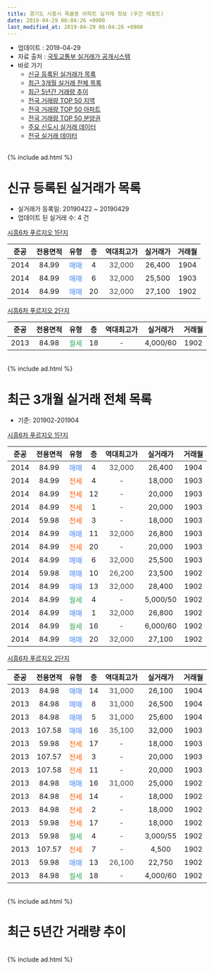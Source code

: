 ```yaml
---
title: 경기도 시흥시 죽율동 아파트 실거래 정보 (주간 레포트)
date: 2019-04-29 06:04:26 +0900
last_modified_at: 2019-04-29 06:04:26 +0900
---
```


* 업데이트 : 2019-04-29
* 자료 출처 : [국토교통부 실거래가 공개시스템](http://rt.molit.go.kr)
* 바로 가기
    * [신규 등록된 실거래가 목록](#신규-등록된-실거래가-목록)
    * [최근 3개월 실거래 전체 목록](#최근-3개월-실거래-전체-목록)
    * [최근 5년간 거래량 추이](#최근-5년간-거래량-추이)
    * [전국 거래량 TOP 50 지역](https://inasie.github.io/apt-trade-info/최근-3개월-전국에서-가장-거래가-많이-발생한-지역)
    * [전국 거래량 TOP 50 아파트](https://inasie.github.io/apt-trade-info/최근-3개월-전국에서-가장-거래가-많이-발생한-아파트)
    * [전국 거래량 TOP 50 분양권](https://inasie.github.io/apt-trade-info/최근-3개월-전국에서-가장-거래가-많이-발생한-분양권)
    * [주요 신도시 실거래 데이터](https://inasie.github.io/apt-trade-info/주요-신도시)
    * [전국 실거래 데이터](https://inasie.github.io/apt-trade-info/전국)
<br>
{% include ad.html %}
<br>

# 신규 등록된 실거래가 목록
* 실거래가 등록일: 20190422 ~ 20190429
* 업데이트 된 실거래 수: 4 건


[시흥6차 푸르지오 1단지](https://search.naver.com/search.naver?query=%EA%B2%BD%EA%B8%B0%EB%8F%84+%EC%8B%9C%ED%9D%A5%EC%8B%9C+%EC%A3%BD%EC%9C%A8%EB%8F%99+%EC%8B%9C%ED%9D%A56%EC%B0%A8+%ED%91%B8%EB%A5%B4%EC%A7%80%EC%98%A4+1%EB%8B%A8%EC%A7%80)

|준공|전용면적|유형|층|역대최고가|실거래가|거래월|
|:---:|:---:|:---:|:---:|:---:|:---:|:---:|
|2014|84.99|<span style="color:#4285f3">매매</span>|4|<span style="color:#444444">32,000</span>|26,400|1904|
|2014|84.99|<span style="color:#4285f3">매매</span>|6|<span style="color:#444444">32,000</span>|25,500|1903|
|2014|84.99|<span style="color:#4285f3">매매</span>|20|<span style="color:#444444">32,000</span>|27,100|1902|

[시흥6차 푸르지오 2단지](https://search.naver.com/search.naver?query=%EA%B2%BD%EA%B8%B0%EB%8F%84+%EC%8B%9C%ED%9D%A5%EC%8B%9C+%EC%A3%BD%EC%9C%A8%EB%8F%99+%EC%8B%9C%ED%9D%A56%EC%B0%A8+%ED%91%B8%EB%A5%B4%EC%A7%80%EC%98%A4+2%EB%8B%A8%EC%A7%80)

|준공|전용면적|유형|층|역대최고가|실거래가|거래월|
|:---:|:---:|:---:|:---:|:---:|:---:|:---:|
|2013|84.98|<span style="color:#34a853">월세</span>|18|<span style="color:#444444">-</span>|4,000/60|1902|


<br>
{% include ad.html %}
<br>

# 최근 3개월 실거래 전체 목록
* 기준: 201902-201904


[시흥6차 푸르지오 1단지](https://search.naver.com/search.naver?query=%EA%B2%BD%EA%B8%B0%EB%8F%84+%EC%8B%9C%ED%9D%A5%EC%8B%9C+%EC%A3%BD%EC%9C%A8%EB%8F%99+%EC%8B%9C%ED%9D%A56%EC%B0%A8+%ED%91%B8%EB%A5%B4%EC%A7%80%EC%98%A4+1%EB%8B%A8%EC%A7%80)

|준공|전용면적|유형|층|역대최고가|실거래가|거래월|
|:---:|:---:|:---:|:---:|:---:|:---:|:---:|
|2014|84.99|<span style="color:#4285f3">매매</span>|4|<span style="color:#444444">32,000</span>|26,400|1904|
|2014|84.99|<span style="color:#ff5a00">전세</span>|4|<span style="color:#444444">-</span>|18,000|1903|
|2014|84.99|<span style="color:#ff5a00">전세</span>|12|<span style="color:#444444">-</span>|20,000|1903|
|2014|84.99|<span style="color:#ff5a00">전세</span>|1|<span style="color:#444444">-</span>|20,000|1903|
|2014|59.98|<span style="color:#ff5a00">전세</span>|3|<span style="color:#444444">-</span>|18,000|1903|
|2014|84.99|<span style="color:#4285f3">매매</span>|11|<span style="color:#444444">32,000</span>|26,800|1903|
|2014|84.99|<span style="color:#ff5a00">전세</span>|20|<span style="color:#444444">-</span>|20,000|1903|
|2014|84.99|<span style="color:#4285f3">매매</span>|6|<span style="color:#444444">32,000</span>|25,500|1903|
|2014|59.98|<span style="color:#4285f3">매매</span>|10|<span style="color:#444444">26,200</span>|23,500|1902|
|2014|84.99|<span style="color:#4285f3">매매</span>|13|<span style="color:#444444">32,000</span>|28,400|1902|
|2014|84.99|<span style="color:#34a853">월세</span>|4|<span style="color:#444444">-</span>|5,000/50|1902|
|2014|84.99|<span style="color:#4285f3">매매</span>|1|<span style="color:#444444">32,000</span>|26,800|1902|
|2014|84.99|<span style="color:#34a853">월세</span>|16|<span style="color:#444444">-</span>|6,000/60|1902|
|2014|84.99|<span style="color:#4285f3">매매</span>|20|<span style="color:#444444">32,000</span>|27,100|1902|

[시흥6차 푸르지오 2단지](https://search.naver.com/search.naver?query=%EA%B2%BD%EA%B8%B0%EB%8F%84+%EC%8B%9C%ED%9D%A5%EC%8B%9C+%EC%A3%BD%EC%9C%A8%EB%8F%99+%EC%8B%9C%ED%9D%A56%EC%B0%A8+%ED%91%B8%EB%A5%B4%EC%A7%80%EC%98%A4+2%EB%8B%A8%EC%A7%80)

|준공|전용면적|유형|층|역대최고가|실거래가|거래월|
|:---:|:---:|:---:|:---:|:---:|:---:|:---:|
|2013|84.98|<span style="color:#4285f3">매매</span>|14|<span style="color:#444444">31,000</span>|26,100|1904|
|2013|84.98|<span style="color:#4285f3">매매</span>|8|<span style="color:#444444">31,000</span>|26,500|1904|
|2013|84.98|<span style="color:#4285f3">매매</span>|5|<span style="color:#444444">31,000</span>|25,600|1904|
|2013|107.58|<span style="color:#4285f3">매매</span>|16|<span style="color:#444444">35,100</span>|32,000|1903|
|2013|59.98|<span style="color:#ff5a00">전세</span>|17|<span style="color:#444444">-</span>|18,000|1903|
|2013|107.57|<span style="color:#ff5a00">전세</span>|3|<span style="color:#444444">-</span>|20,000|1903|
|2013|107.58|<span style="color:#ff5a00">전세</span>|11|<span style="color:#444444">-</span>|20,000|1903|
|2013|84.98|<span style="color:#4285f3">매매</span>|16|<span style="color:#444444">31,000</span>|25,000|1902|
|2013|84.98|<span style="color:#ff5a00">전세</span>|14|<span style="color:#444444">-</span>|18,000|1902|
|2013|84.98|<span style="color:#ff5a00">전세</span>|2|<span style="color:#444444">-</span>|18,000|1902|
|2013|59.98|<span style="color:#ff5a00">전세</span>|17|<span style="color:#444444">-</span>|18,000|1902|
|2013|59.98|<span style="color:#34a853">월세</span>|4|<span style="color:#444444">-</span>|3,000/55|1902|
|2013|107.57|<span style="color:#ff5a00">전세</span>|7|<span style="color:#444444">-</span>|4,500|1902|
|2013|59.98|<span style="color:#4285f3">매매</span>|13|<span style="color:#444444">26,100</span>|22,750|1902|
|2013|84.98|<span style="color:#34a853">월세</span>|18|<span style="color:#444444">-</span>|4,000/60|1902|


<br>
{% include ad.html %}
<br>

# 최근 5년간 거래량 추이


<div style="width:100%;">
    <canvas id="deal_progress" height="200"></canvas>
</div>

<script>
new Chart(document.getElementById("deal_progress"), {
    type: 'line',
    data: {
        labels: ['201404','201405','201406','201407','201408','201409','201410','201411','201412','201501','201502','201503','201504','201505','201506','201507','201508','201509','201510','201511','201512','201601','201602','201603','201604','201605','201606','201607','201608','201609','201610','201611','201612','201701','201702','201703','201704','201705','201706','201707','201708','201709','201710','201711','201712','201801','201802','201803','201804','201805','201806','201807','201808','201809','201810','201811','201812','201901','201902','201903','201904'],
        datasets: [{
            label: '매매',
            pointRadius: 1,
            data: [3, 9, 1, 3, 3, 0, 4, 6, 15, 14, 8, 25, 6, 7, 6, 7, 9, 8, 7, 6, 6, 2, 6, 7, 8, 7, 7, 11, 9, 13, 11, 11, 8, 7, 4, 5, 3, 5, 10, 4, 14, 6, 8, 14, 8, 7, 6, 7, 11, 10, 8, 9, 16, 8, 11, 10, 7, 7, 6, 3, 4],
            borderColor: "rgba(255, 201, 14, 1)",
            backgroundColor: "rgba(255, 201, 14, 0.5)",
            fill: false,
            lineTension: 0
        },{
            label: '전월세',
            pointRadius: 1,
            data: [5, 7, 9, 23, 29, 17, 9, 4, 4, 3, 4, 5, 2, 6, 2, 6, 9, 5, 10, 6, 14, 7, 2, 7, 4, 5, 15, 14, 13, 14, 12, 8, 3, 6, 4, 11, 7, 5, 3, 9, 7, 7, 7, 5, 7, 6, 6, 11, 15, 18, 10, 10, 12, 12, 8, 4, 10, 7, 8, 8, 0],
            borderColor: "rgba(0, 141, 185, 1)",
            backgroundColor: "rgba(0, 141, 185, 0.5)",
            fill: false,
            lineTension: 0
        }
        ]
    },
    options: {
        responsive: true,
        title: {
            display: false
        },
        tooltips: {
            mode: 'index',
            intersect: false
        },
        hover: {
            mode: 'nearest',
            intersect: true
        },
        scales: {
            xAxes: [{
                display: true,
                scaleLabel: {
                    display: true,
                    labelString: '년/월'
                }
            }],
            yAxes: [{
                display: true,
                ticks: {
                    suggestedMin: 0,
                },
                scaleLabel: {
                    display: true,
                    labelString: '실거래 수'
                }
            }]
        }
    }
});

</script>


<br>
{% include ad.html %}
<br>

